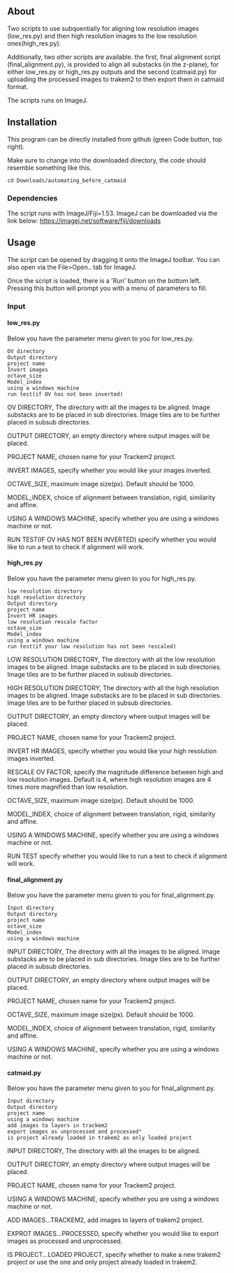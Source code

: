 ## About
Two scripts to use subquentially for aligning low resolution images (low_res.py) and then high resolution images to the low resolution ones(high_res.py).

Additionally, two other scripts are available. the first, final alignment script (final_alignment.py), is provided to align all substacks (in the z-plane), for either low_res.py or high_res.py outputs and the second (catmaid.py) for uploading the processed images to trakem2 to then export them in catmaid format.

The scripts runs on ImageJ.


## Installation
This program can be directly installed from github (green Code button, top right).

Make sure to change into the downloaded directory, the code should resemble something like this.
```bash=
cd Downloads/automating_before_catmaid
```

### Dependencies
The script runs with ImageJ/Fiji=1.53. ImageJ can be downloaded via the link below:
https://imagej.net/software/fiji/downloads

## Usage
The script can be opened by dragging it onto the ImageJ toolbar.
You can also open via the File>Open.. tab for ImageJ.

Once the script is loaded, there is a 'Run' button on the bottom left. Pressing this button will prompt you with a menu of parameters to fill.

### Input
#### low_res.py

Below you have the parameter menu given to you for low_res.py. 
```
OV directory
Output directory
project name
Invert images
octave_size
Model_index
using a windows machine
run test(if OV has not been inverted)
```


OV DIRECTORY, The directory with all the images to be aligned. Image substacks are to be placed in sub directories. Image tiles are to be further placed in subsub directories. 

OUTPUT DIRECTORY, an empty directory where output images will be placed.

PROJECT NAME, chosen name for your Trackem2 project.

INVERT IMAGES, specify whether you would like your images inverted.
        
OCTAVE_SIZE, maximum image size(px). Default should be 1000.

MODEL_INDEX, choice of alignment between translation, rigid, similarity and affine.

USING A WINDOWS MACHINE, specify whether you are using a windows machine or not.

RUN TEST(IF OV HAS NOT BEEN INVERTED) specify whether you would like to run a test to check if alignment will work.

#### high_res.py

Below you have the parameter menu given to you for high_res.py. 

```
low resolution directory
high resolution directory
Output directory
project name
Invert HR images
low resolution rescale factor
octave_size
Model_index
using a windows machine
run test(if your low resolution has not been rescaled)
```


LOW RESOLUTION DIRECTORY, The directory with all the low resolution images to be aligned. Image substacks are to be placed in sub directories. Image tiles are to be further placed in subsub directories. 

HIGH RESOLUTION DIRECTORY, The directory with all the high resolution images to be aligned. Image substacks are to be placed in sub directories. Image tiles are to be further placed in subsub directories. 

OUTPUT DIRECTORY, an empty directory where output images will be placed.

PROJECT NAME, chosen name for your Trackem2 project.

INVERT HR IMAGES, specify whether you would like your high resolution images inverted.

RESCALE OV FACTOR, specify the magnitude difference between high and low resolution images. Default is 4, where high resolution images are 4 times more magnified than low resolution.
        
OCTAVE_SIZE, maximum image size(px). Default should be 1000.

MODEL_INDEX, choice of alignment between translation, rigid, similarity and affine.

USING A WINDOWS MACHINE, specify whether you are using a windows machine or not.

RUN TEST specify whether you would like to run a test to check if alignment will work.

#### final_alignment.py

Below you have the parameter menu given to you for final_alignment.py. 
```
Input directory
Output directory
project name
octave_size
Model_index
using a windows machine
```


INPUT DIRECTORY, The directory with all the images to be aligned. Image substacks are to be placed in sub directories. Image tiles are to be further placed in subsub directories. 

OUTPUT DIRECTORY, an empty directory where output images will be placed.

PROJECT NAME, chosen name for your Trackem2 project.
        
OCTAVE_SIZE, maximum image size(px). Default should be 1000.

MODEL_INDEX, choice of alignment between translation, rigid, similarity and affine.

USING A WINDOWS MACHINE, specify whether you are using a windows machine or not.


#### catmaid.py

Below you have the parameter menu given to you for final_alignment.py. 

```
Input directory
Output directory
project name
using a windows machine
add images to layers in trackem2
export images as unprocessed and processed"
is project already loaded in trakem2 as only loaded project
```


INPUT DIRECTORY, The directory with all the images to be aligned.

OUTPUT DIRECTORY, an empty directory where output images will be placed.

PROJECT NAME, chosen name for your Trackem2 project.
        
USING A WINDOWS MACHINE, specify whether you are using a windows machine or not.

ADD IMAGES...TRACKEM2, add images to layers of trakem2 project.

EXPROT IMAGES...PROCESSED, specify whether you would like to export images as processed and unprocessed.

IS PROJECT...LOADED PROJECT, specify whether to make a new trakem2 project or use the one and only project already loaded in trakem2.
